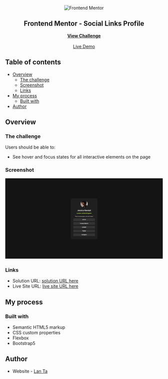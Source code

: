<div align="center">

  <img src="https://www.frontendmentor.io/static/images/logo-mobile.svg" alt="Frontend Mentor" width="80">

  <h2>Frontend Mentor - Social Links Profile</h2>
  <p>
    <a href="https://www.frontendmentor.io/challenges/blog-preview-card-ckPaj01IcS" target="_blank"><strong>View Challenge</strong></a>
    <br />
    <br />
    <a href="https://git-test-ftrm.vercel.app/" target="_blank">Live Demo</a>
  </p>
</div>

## Table of contents

- [Overview](#overview)
  - [The challenge](#the-challenge)
  - [Screenshot](#screenshot)
  - [Links](#links)
- [My process](#my-process)
  - [Built with](#built-with)
- [Author](#author)

## Overview

### The challenge

Users should be able to:

- See hover and focus states for all interactive elements on the page

### Screenshot

![](./assets/images/screen_social_links_profile.png)

### Links

- Solution URL: [solution URL here](https://github.com/trucanh21/git-test.git)
- Live Site URL: [live site URL here](https://git-test-ftrm.vercel.app/)

## My process

### Built with

- Semantic HTML5 markup
- CSS custom properties
- Flexbox
- Bootstrap5

## Author

- Website - [Lan Ta](https://github.com/trucanh21)
